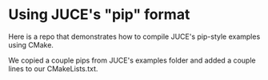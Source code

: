 # Using JUCE's "pip" format

Here is a repo that demonstrates how to compile JUCE's pip-style examples using CMake.

We copied a couple pips from JUCE's examples folder and added a couple lines to our CMakeLists.txt.


